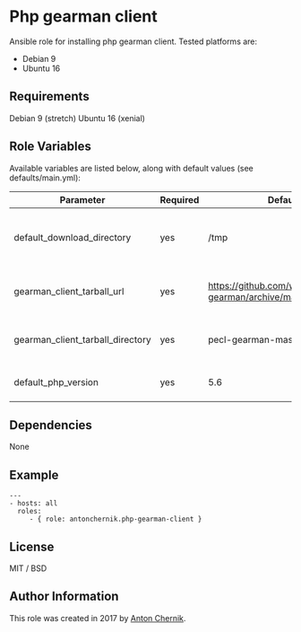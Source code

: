 Php gearman client
=========

Ansible role for installing php gearman client. Tested platforms are:
* Debian 9
* Ubuntu 16

Requirements
------------

Debian 9 (stretch)
Ubuntu 16 (xenial)

Role Variables
--------------

Available variables are listed below, along with default values (see defaults/main.yml):

| Parameter | Required | Default | Choices | Comments |
| ------------- | ------------- | ------------- | ------------- | ------------- |
| default_download_directory | yes | /tmp | | Sets directory where files will be downloaded |
| gearman_client_tarball_url | yes | https://github.com/wcgallego/pecl-gearman/archive/master.tar.gz | | Sets php Gearman client tarball url |
| gearman_client_tarball_directory | yes | pecl-gearman-master | | Sets php Gearman extract directory |
| default_php_version | yes | 5.6 | | Sets php setup version |


Dependencies
------------

None

Example 
----------------
    ---
    - hosts: all
      roles:
         - { role: antonchernik.php-gearman-client }

License
-------

MIT / BSD

Author Information
------------------

This role was created in 2017 by [Anton Chernik](https://github.com/antonchernik).
